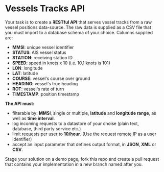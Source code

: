 # Vessels Tracks API 

Your task is to create a **RESTful API** that serves vessel tracks from a raw vessel positions data-source.
The raw data is supplied as a CSV file that you must import to a database schema of your choice. Columns supplied are:

* **MMSI**: unique vessel identifier
* **STATUS**: AIS vessel status
* **STATION**: receiving station ID
* **SPEED**: speed in knots x 10 (i.e. 10,1 knots is 101)
* **LON**: longitude
* **LAT**: latitude
* **COURSE**: vessel's course over ground
* **HEADING**: vessel's true heading
* **ROT**: vessel's rate of turn
* **TIMESTAMP**: position timestamp

**The API must:**
* filterable by: **MMSI**, single or multiple, **latitude** and **longitude range**, as well as **time interval**.
* log incoming requests to a datastore of  your choise (plain text, database, third party service etc.)
* limit requests per user to **10/hour**. (Use the request remote IP as a user identifier)
* accept an input parameter that defines output format, in **JSON**, **XML** or **CSV**.

Stage your solution on a demo page, fork this repo and create a pull request that contains your implementation in a new branch named after you.